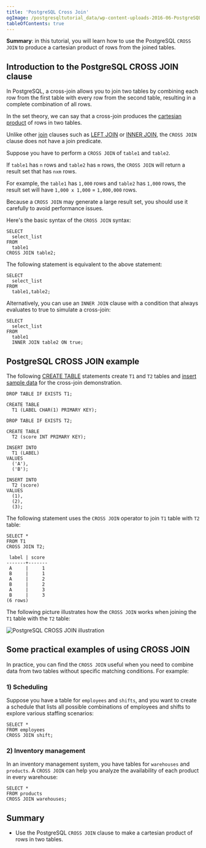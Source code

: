 ```yaml
---
title: 'PostgreSQL Cross Join'
ogImage: /postgresqltutorial_data/wp-content-uploads-2016-06-PostgreSQL-CROSS-JOIN-illustration.png
tableOfContents: true
---
```


**Summary**: in this tutorial, you will learn how to use the PostgreSQL `CROSS JOIN` to produce a cartesian product of rows from the joined tables.



## Introduction to the PostgreSQL CROSS JOIN clause



In PostgreSQL, a cross-join allows you to join two tables by combining each row from the first table with every row from the second table, resulting in a complete combination of all rows.



In the set theory, we can say that a cross-join produces the [cartesian product](https://en.wikipedia.org/wiki/Cartesian_product) of rows in two tables.



Unlike other [join](/docs/postgresql/postgresql-joins/) clauses such as [LEFT JOIN](https://www.postgresqltutorial.com/postgresql-tutorial/postgresql-left-join/) or [INNER JOIN](https://www.postgresqltutorial.com/postgresql-tutorial/postgresql-inner-join), the `CROSS JOIN` clause does not have a join predicate.



Suppose you have to perform a `CROSS JOIN` of `table1` and `table2`.



If `table1` has `n` rows and `table2` has `m` rows, the `CROSS JOIN` will return a result set that has `nxm` rows.



For example, the `table1` has `1,000` rows and `table2` has `1,000` rows, the result set will have `1,000 x 1,000` = `1,000,000` rows.



Because a `CROSS JOIN` may generate a large result set, you should use it carefully to avoid performance issues.



Here's the basic syntax of the `CROSS JOIN` syntax:



```
SELECT
  select_list
FROM
  table1
CROSS JOIN table2;
```



The following statement is equivalent to the above statement:



```
SELECT
  select_list
FROM
  table1,table2;
```



Alternatively, you can use an `INNER JOIN` clause with a condition that always evaluates to true to simulate a cross-join:



```
SELECT
  select_list
FROM
  table1
  INNER JOIN table2 ON true;
```



## PostgreSQL CROSS JOIN example



The following [CREATE TABLE](/docs/postgresql/postgresql-create-table/) statements create `T1` and `T2` tables and [insert sample data](https://www.postgresqltutorial.com/postgresql-tutorial/postgresql-insert) for the cross-join demonstration.



```
DROP TABLE IF EXISTS T1;

CREATE TABLE
  T1 (LABEL CHAR(1) PRIMARY KEY);

DROP TABLE IF EXISTS T2;

CREATE TABLE
  T2 (score INT PRIMARY KEY);

INSERT INTO
  T1 (LABEL)
VALUES
  ('A'),
  ('B');

INSERT INTO
  T2 (score)
VALUES
  (1),
  (2),
  (3);
```



The following statement uses the `CROSS JOIN` operator to join `T1` table with `T2` table:



```
SELECT *
FROM T1
CROSS JOIN T2;
```



```
 label | score
-------+-------
 A     |     1
 B     |     1
 A     |     2
 B     |     2
 A     |     3
 B     |     3
(6 rows)
```



The following picture illustrates how the `CROSS JOIN` works when joining the `T1` table with the `T2` table:



![PostgreSQL CROSS JOIN illustration](/postgresqltutorial_data/wp-content-uploads-2016-06-PostgreSQL-CROSS-JOIN-illustration.png)



## Some practical examples of using CROSS JOIN



In practice, you can find the `CROSS JOIN` useful when you need to combine data from two tables without specific matching conditions. For example:



### 1) Scheduling



Suppose you have a table for `employees` and `shifts`, and you want to create a schedule that lists all possible combinations of employees and shifts to explore various staffing scenarios:



```
SELECT *
FROM employees
CROSS JOIN shift;
```



### 2) Inventory management



In an inventory management system, you have tables for `warehouses` and `products`. A `CROSS JOIN` can help you analyze the availability of each product in every warehouse:



```
SELECT *
FROM products
CROSS JOIN warehouses;
```



## Summary



- Use the PostgreSQL `CROSS JOIN` clause to make a cartesian product of rows in two tables.
